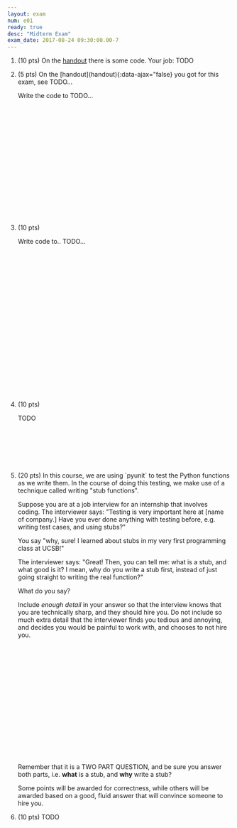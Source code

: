 ```yaml
---
layout: exam
num: e01
ready: true
desc: "Midterm Exam"
exam_date: 2017-08-24 09:30:00.00-7
---
```


<ol>

<li class="page-break-before" markdown="1" style="margin-bottom:1em;" >

(10 pts) On the [handout](handout) there is some code.    Your job: TODO

</li>

<li  markdown="1" style="margin-bottom:20em;" markdown="1"> (5 pts) On
the [handout](handout){:data-ajax="false} you got for this exam, see TODO...


Write the code to TODO...

</li>


<li class="page-break-before"  style="margin-bottom:25em;" markdown="1"> (10 pts) 

Write code to.. TODO...

</li> 



<li   markdown="1" style="margin-bottom:8em;"> (10 pts) 

TODO

</li>


<li class="page-break-before" markdown="1" style="margin-bottom:20em;">
(20 pts) In this course, we are using `pyunit` to test the Python functions
as we write them.    In the course of doing this testing, we make use of a
technique called writing "stub functions".

Suppose you are at a job interview for an internship that involves coding.  The interviewer says: "Testing is very important here at [name of company.]   Have you ever done anything with testing before, e.g. writing test cases, and using stubs?"

You say "why, sure!  I learned about stubs in my very first programming class at UCSB!" 

The interviewer says: "Great!  Then, you can tell me: what is a stub, and what good is it?   I mean, why do you write a stub first, instead of just going straight to writing the real function?"

What do you say?

Include <em>enough detail</em> in your answer so that the interview knows that you are technically sharp, and  they should hire you.   Do not include so much extra detail that the interviewer finds you tedious and annoying, and decides you would be  painful to work with, and chooses to not hire you.
</li>

Remember that it is a TWO PART QUESTION, and be sure you answer both parts, i.e. <b>what</b> is a stub, and <b>why</b> write a stub?   

Some points will be awarded for correctness, while others will be awarded based on a good, fluid answer that will convince someone to hire you.


<li class="page-break-before" markdown="1" > (10 pts) TODO


</li>



</ol>

